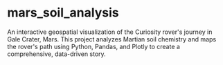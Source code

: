 # mars_soil_analysis
An interactive geospatial visualization of the Curiosity rover's journey in Gale Crater, Mars. This project analyzes Martian soil chemistry and maps the rover's path using Python, Pandas, and Plotly to create a comprehensive, data-driven story.

